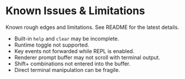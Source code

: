 # Known Issues & Limitations

Known rough edges and limitations. See README for the latest details.

- Built-in `help` and `clear` may be incomplete.
- Runtime toggle not supported.
- Key events not forwarded while REPL is enabled.
- Renderer prompt buffer may not scroll with terminal output.
- Shift+ combinations not entered into the buffer.
- Direct terminal manipulation can be fragile.
